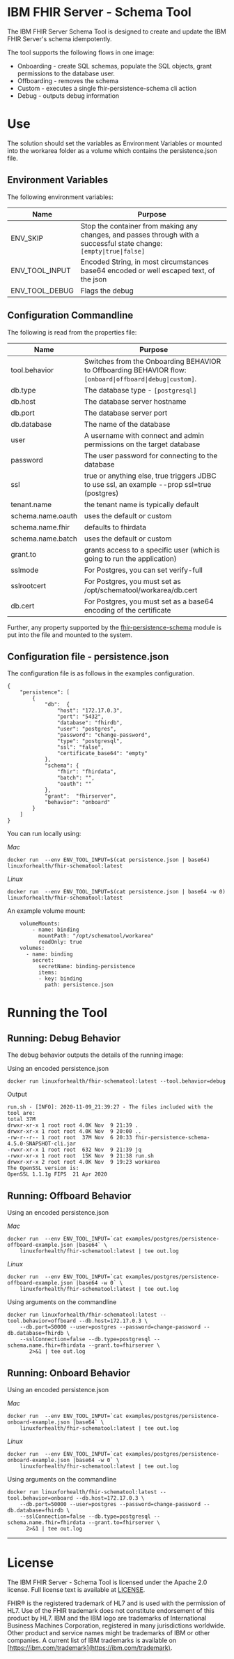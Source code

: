 # IBM FHIR Server - Schema Tool

The IBM FHIR Server Schema Tool is designed to create and update the IBM FHIR Server's schema idempotently.

The tool supports the following flows in one image: 

* Onboarding - create SQL schemas, populate the SQL objects, grant permissions to the database user.
* Offboarding - removes the schema
* Custom - executes a single fhir-persistence-schema cli action
* Debug - outputs debug information

# **Use**

The solution should set the variables as Environment Variables or mounted into the workarea folder as a volume which contains the persistence.json file.

## **Environment Variables**
The following environment variables:

| Name           | Purpose  |
|----------------|----------|
| ENV_SKIP       | Stop the container from making any changes, and passes through with a successful state change: `[empty\|true\|false]`|
| ENV_TOOL_INPUT | Encoded String, in most circumstances base64 encoded or well escaped text, of the json|
| ENV_TOOL_DEBUG | Flags the debug |

## Configuration Commandline
The following is read from the properties file:

| Name       | Purpose  |
|------------|----------|
| tool.behavior | Switches from the Onboarding BEHAVIOR to Offboarding BEHAVIOR flow: `[onboard\|offboard\|debug\|custom]`. |
| db.type | The database type - `[postgresql]` |
| db.host | The database server hostname|
| db.port | The database server port|
| db.database | The name of the database|
| user | A username with connect and admin permissions on the target database|
| password | The user password for connecting to the database|
| ssl | true or anything else, true triggers JDBC to use ssl, an example --prop ssl=true (postgres) |
| tenant.name | the tenant name is typically default |
| schema.name.oauth | uses the default or custom |
| schema.name.fhir | defaults to fhirdata |
| schema.name.batch | uses the default or custom |
| grant.to | grants access to a specific user (which is going to run the application) |
| sslmode | For Postgres, you can set verify-full |
| sslrootcert | For Postgres, you must set as /opt/schematool/workarea/db.cert |
| db.cert | For Postgres, you must set as a base64 encoding of the certificate |

Further, any property supported by the [fhir-persistence-schema](https://github.com/LinuxForHealth/FHIR/blob/main/fhir-persistence-schema/README.md) module is put into the file and mounted to the system.

## Configuration file - persistence.json
The configuration file is as follows in the examples configuration.

```
{
    "persistence": [
        {
            "db":  {
                "host": "172.17.0.3",
                "port": "5432",
                "database": "fhirdb",
                "user": "postgres",
                "password": "change-password",
                "type": "postgresql",
                "ssl": "false",
                "certificate_base64": "empty"
            },
            "schema": {
                "fhir": "fhirdata",
                "batch": "",
                "oauth": ""
            },
            "grant":  "fhirserver",
            "behavior": "onboard"
        }
    ]
}
```

You can run locally using: 

*Mac*

```
docker run  --env ENV_TOOL_INPUT=$(cat persistence.json | base64) linuxforhealth/fhir-schematool:latest
```

*Linux*

```
docker run  --env ENV_TOOL_INPUT=$(cat persistence.json | base64 -w 0) linuxforhealth/fhir-schematool:latest
```

An example volume mount: 

```
    volumeMounts:
        - name: binding
          mountPath: "/opt/schematool/workarea"
          readOnly: true
    volumes:
      - name: binding
        secret:
          secretName: binding-persistence
          items:
          - key: binding
            path: persistence.json
```

# Running the Tool

## Running: Debug Behavior

The debug behavior outputs the details of the running image:

Using an encoded persistence.json

``` shell
docker run linuxforhealth/fhir-schematool:latest --tool.behavior=debug
```

Output
```
run.sh - [INFO]: 2020-11-09_21:39:27 - The files included with the tool are:
total 37M
drwxr-xr-x 1 root root 4.0K Nov  9 21:39 .
drwxr-xr-x 1 root root 4.0K Nov  9 20:00 ..
-rw-r--r-- 1 root root  37M Nov  6 20:33 fhir-persistence-schema-4.5.0-SNAPSHOT-cli.jar
-rwxr-xr-x 1 root root  632 Nov  9 21:39 jq
-rwxr-xr-x 1 root root  15K Nov  9 21:38 run.sh
drwxr-xr-x 2 root root 4.0K Nov  9 19:23 workarea
The OpenSSL version is:
OpenSSL 1.1.1g FIPS  21 Apr 2020
```

## Running: Offboard Behavior

Using an encoded persistence.json

*Mac*

```
docker run  --env ENV_TOOL_INPUT=`cat examples/postgres/persistence-offboard-example.json |base64` \
    linuxforhealth/fhir-schematool:latest | tee out.log
```

*Linux*

```
docker run  --env ENV_TOOL_INPUT=`cat examples/postgres/persistence-offboard-example.json |base64 -w 0` \
    linuxforhealth/fhir-schematool:latest | tee out.log
```

Using arguments on the commandline

``` shell
docker run linuxforhealth/fhir-schematool:latest --tool.behavior=offboard --db.host=172.17.0.3 \
    --db.port=50000 --user=postgres --password=change-password --db.database=fhirdb \
    --sslConnection=false --db.type=postgresql --schema.name.fhir=fhirdata --grant.to=fhirserver \
       2>&1 | tee out.log
```

## Running: Onboard Behavior

Using an encoded persistence.json

*Mac*

```
docker run  --env ENV_TOOL_INPUT=`cat examples/postgres/persistence-onboard-example.json |base64` \
    linuxforhealth/fhir-schematool:latest | tee out.log
```

*Linux*

```
docker run  --env ENV_TOOL_INPUT=`cat examples/postgres/persistence-onboard-example.json |base64 -w 0` \
    linuxforhealth/fhir-schematool:latest | tee out.log
```

Using arguments on the commandline

``` shell
docker run linuxforhealth/fhir-schematool:latest --tool.behavior=onboard --db.host=172.17.0.3 \
    --db.port=50000 --user=postgres --password=change-password --db.database=fhirdb \
    --sslConnection=false --db.type=postgresql --schema.name.fhir=fhirdata --grant.to=fhirserver \
      2>&1 | tee out.log
```

************
# **License**

The IBM FHIR Server - Schema Tool is licensed under the Apache 2.0 license. Full license text is available at [LICENSE](https://github.com/LinuxForHealth/FHIR/blob/main/LICENSE).

FHIR® is the registered trademark of HL7 and is used with the permission of HL7. Use of the FHIR trademark does not constitute endorsement of this product by HL7.
IBM and the IBM logo are trademarks of International Business Machines Corporation, registered in many jurisdictions worldwide. Other product and service names might be trademarks of IBM or other companies. A current list of IBM trademarks is available on [https://ibm.com/trademark](https://ibm.com/trademark).
